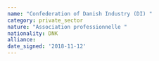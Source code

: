 ```yaml
---
name: "Confederation of Danish Industry (DI) "
category: private_sector
nature: "Association professionnelle "
nationality: DNK
alliance: 
date_signed: '2018-11-12'
---
```

    